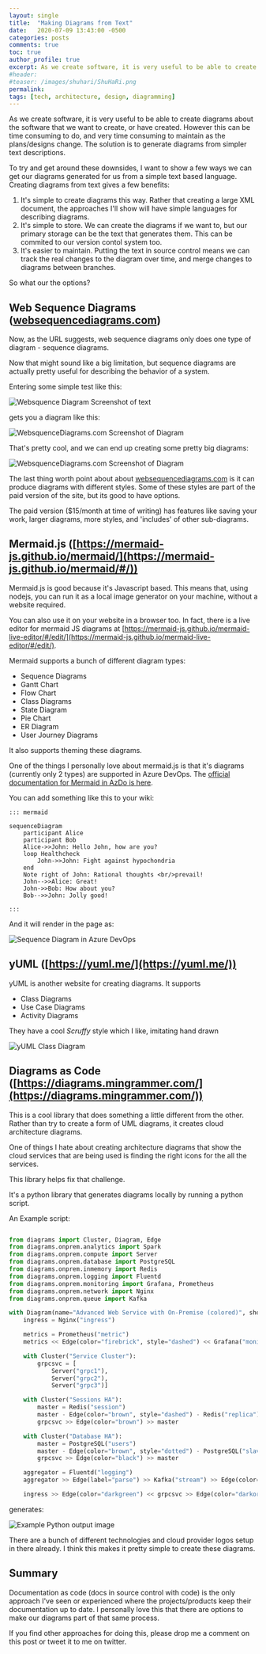 ```yaml
---
layout: single
title:  "Making Diagrams from Text"
date:   2020-07-09 13:43:00 -0500
categories: posts
comments: true
toc: true
author_profile: true
excerpt: As we create software, it is very useful to be able to create diagrams about the software that we want to create, or have created. However this can be time consuming to do, and very time consuming to maintain as the plans/designs change. The solution is to generate diagrams from simpler text descriptions. Lets look at how.
#header:
#teaser: /images/shuhari/ShuHaRi.png
permalink: 
tags: [tech, architecture, design, diagramming]
---
```


As we create software, it is very useful to be able to create diagrams about the software that we want to create, or have created. However this can be time consuming to do, and very time consuming to maintain as the plans/designs change. The solution is to generate diagrams from simpler text descriptions. 

To try and get around these downsides, I want to show a few ways we can get our diagrams generated for us from a simple text based language. 
Creating diagrams from text gives a few benefits:

1. It's simple to create diagrams this way. Rather that creating a large XML document, the approaches I'll show will have simple languages for describing diagrams.
2. It's simple to store. We can create the diagrams if we want to, but our primary storage can be the text that generates them. This can be commited to our version contol system too.
3. It's easier to maintain. Putting the text in source control means we can track the real changes to the diagram over time, and merge changes to diagrams between branches. 

So what our the options?

## Web Sequence Diagrams ([websequencediagrams.com](https://www.websequencediagrams.com))

Now, as the URL suggests, web sequence diagrams only does one type of diagram - sequence diagrams.

Now that might sound like a big limitation, but sequence diagrams are actually pretty useful for describing the behavior of a system. 

Entering some simple test like this:

![Websquence Diagram Screenshot of text](../images/2020-09-21-making-diagrams/websequencediagrams-text.png)

gets you a diagram like this:

 ![WebsquenceDiagrams.com Screenshot of Diagram](../images/2020-09-21-making-diagrams/websequencediagrams-image.png)


That's pretty cool, and we can end up creating some pretty big diagrams:


 ![WebsquenceDiagrams.com Screenshot of Diagram](../images/2020-09-21-making-diagrams/websequencediagrams-bigimage.png)


The last thing worth point about about [websequencediagrams.com](https://www.websequencediagrams.com) is it can produce diagrams with different styles.
Some of these styles are part of the paid version of the site, but its good to have options.

The paid version ($15/month at time of writing) has features like saving your work, larger diagrams, more styles, and 'includes' of other sub-diagrams.


## Mermaid.js ([https://mermaid-js.github.io/mermaid/](https://mermaid-js.github.io/mermaid/#/))

Mermaid.js is good because it's Javascript based.
This means that, using nodejs, you can run it as a local image generator on your machine, without a website required.

You can also use it on your website in a browser too. 
In fact, there is a live editor for mermaid JS diagrams at [https://mermaid-js.github.io/mermaid-live-editor/#/edit/](https://mermaid-js.github.io/mermaid-live-editor/#/edit/).

Mermaid supports a bunch of different diagram types:

- Sequence Diagrams
- Gantt Chart
- Flow Chart
- Class Diagrams
- State Diagram
- Pie Chart
- ER Diagram
- User Journey Diagrams
  
It also supports theming these diagrams.

One of the things I personally love about mermaid.js is that it's diagrams (currently only 2 types) are supported in Azure DevOps. 
The [official documentation for Mermaid in AzDo is here](https://docs.microsoft.com/en-us/azure/devops/project/wiki/wiki-markdown-guidance?view=azure-devops#add-mermaid-diagrams-to-a-wiki-page).

You can add something like this to your wiki:
```
::: mermaid

sequenceDiagram
    participant Alice
    participant Bob
    Alice->>John: Hello John, how are you?
    loop Healthcheck
        John->>John: Fight against hypochondria
    end
    Note right of John: Rational thoughts <br/>prevail!
    John-->>Alice: Great!
    John->>Bob: How about you?
    Bob-->>John: Jolly good!

:::
```

And it will render in the page as:

![Sequence Diagram in Azure DevOps](../images/2020-09-21-making-diagrams/sequence-in-azdo.png)

## yUML ([https://yuml.me/](https://yuml.me/))

yUML is another website for creating diagrams.
It supports 

- Class Diagrams
- Use Case Diagrams
- Activity Diagrams

They have a cool *Scruffy* style which I like, imitating hand drawn

![yUML Class Diagram](../images/2020-09-21-making-diagrams/yuml-example-image.png)


## Diagrams as Code ([https://diagrams.mingrammer.com/](https://diagrams.mingrammer.com/))

This is a cool library that does something a little different from the other.
Rather than try to create a form of UML diagrams, it creates cloud architecture diagrams.

One of things I hate about creating architecture diagrams that show the cloud services that are being used is finding the right icons for the all the services.

This library helps fix that challenge.

It's a python library that generates diagrams locally by running a python script. 

An Example script:

``` python

from diagrams import Cluster, Diagram, Edge
from diagrams.onprem.analytics import Spark
from diagrams.onprem.compute import Server
from diagrams.onprem.database import PostgreSQL
from diagrams.onprem.inmemory import Redis
from diagrams.onprem.logging import Fluentd
from diagrams.onprem.monitoring import Grafana, Prometheus
from diagrams.onprem.network import Nginx
from diagrams.onprem.queue import Kafka

with Diagram(name="Advanced Web Service with On-Premise (colored)", show=False):
    ingress = Nginx("ingress")

    metrics = Prometheus("metric")
    metrics << Edge(color="firebrick", style="dashed") << Grafana("monitoring")

    with Cluster("Service Cluster"):
        grpcsvc = [
            Server("grpc1"),
            Server("grpc2"),
            Server("grpc3")]

    with Cluster("Sessions HA"):
        master = Redis("session")
        master - Edge(color="brown", style="dashed") - Redis("replica") << Edge(label="collect") << metrics
        grpcsvc >> Edge(color="brown") >> master

    with Cluster("Database HA"):
        master = PostgreSQL("users")
        master - Edge(color="brown", style="dotted") - PostgreSQL("slave") << Edge(label="collect") << metrics
        grpcsvc >> Edge(color="black") >> master

    aggregator = Fluentd("logging")
    aggregator >> Edge(label="parse") >> Kafka("stream") >> Edge(color="black", style="bold") >> Spark("analytics")

    ingress >> Edge(color="darkgreen") << grpcsvc >> Edge(color="darkorange") >> aggregator

```

generates:

![Example Python output image](../images/2020-09-21-making-diagrams/aws_grouped_workers_diagram.png)

There are a bunch of different technologies and cloud provider logos setup in there already.
I think this makes it pretty simple to create these diagrams.

## Summary

Documentation as code (docs in source control with code) is the only approach I've seen or experienced where the projects/products keep their documentation up to date.
I personally love this that there are options to make our diagrams part of that same process.

If you find other approaches for doing this, please drop me a comment on this post or tweet it to me on twitter.
